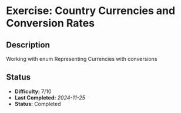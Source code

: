 # Exercise: Country Currencies and Conversion Rates

## Description
Working with enum Representing Currencies with conversions

## Status
- **Difficulty:** 7/10
- **Last Completed:** _2024-11-25_
- **Status:** Completed